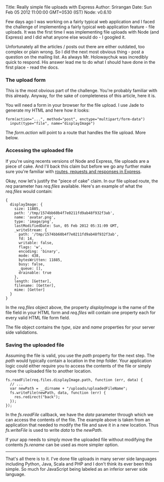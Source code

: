 Title: Really simple file uploads with Express
Author: Srirangan
Date: Sun Feb 05 2012 11:00:00 GMT+0530 (IST)
Node: v0.6.10

Few days ago I was working on a fairly typical web application and I faced the challenge of implementing a fairly
typical web application feature - file uploads. It was the first time I was implementing file uploads with Node (and
Express) and I did what anyone else would do - I googled it.

Unfortunately all the articles / posts out there are either outdated, too complex or plain wrong. So I did the next
most obvious thing - post a question on the mailing list. As always Mr. Holowaychuk was incredibly quick to respond.
His answer lead me to do what I should have done in the first place - read the docs.

### The upload form
This is the most obvious part of the challenge. You're probably familiar with this already. Anyway, for the sake of
completeness of this article, here it is.

You will need a form in your browser for the file upload. I use Jade to generate my HTML and here how it looks:

    form(action="...", method="post", enctype="multipart/form-data")
      input(type="file", name="displayImage")

The *form.action* will point to a route that handles the file upload. More below.

### Accessing the uploaded file
If you're using recents versions of Node and Express, file uploads are a piece of cake. And I'll back this claim but
before we go any further make sure you're familiar with [routes, requests and responses in Express](http://expressjs.com/guide.html).

Okay, now let's justify the "piece of cake" claim. In our file upload route, the *req* parameter has *req.files*
available. Here's an example of what the *req.files* would contain:

    {
      displayImage: {
        size: 11885,
        path: '/tmp/1574bb60b4f7e0211fd9ab48f932f3ab',
        name: 'avatar.png',
        type: 'image/png',
        lastModifiedDate: Sun, 05 Feb 2012 05:31:09 GMT,
        _writeStream: {
          path: '/tmp/1574bb60b4f7e0211fd9ab48f932f3ab',
          fd: 14,
          writable: false,
          flags: 'w',
          encoding: 'binary',
          mode: 438,
          bytesWritten: 11885,
          busy: false,
          _queue: [],
          drainable: true
        },
        length: [Getter],
        filename: [Getter],
        mime: [Getter]
      }
    }

In the *req.files* object above, the property *displayImage* is the name of the file field in your HTML form and
*req.files* will contain one property each for every valid HTML file form field.

The file object contains the *type*, *size* and *name* properties for your server side validations.

### Saving the uploaded file

Assuming the file is valid, you use the *path* property for the next step. The *path* would typically contain a location
in the *tmp* folder. Your application logic could either require you to access the contents of the file or simply move
the uploaded file to another location.

    fs.readFile(req.files.displayImage.path, function (err, data) {
      // ...
      var newPath = __dirname + "/uploads/uploadedFileName";
      fs.writeFile(newPath, data, function (err) {
        res.redirect("back");
      });
    });

In the *fs.readFile* callback, we have the *data* parameter through which we can access the contents of the file. The
example above is taken from an application that needed to modify the file and save it in a new location. Thus
*fs.writeFile* is used to write *data* to the *newPath*.

If your app needs to simply move the uploaded file without modifying the contents *fs.rename* can be used as more
simpler option.

---

That's all there is to it. I've done file uploads in many server side languages including Python, Java, Scala and PHP
and I don't think its ever been this simple. So much for JavaScript being labeled as an inferior server side language.